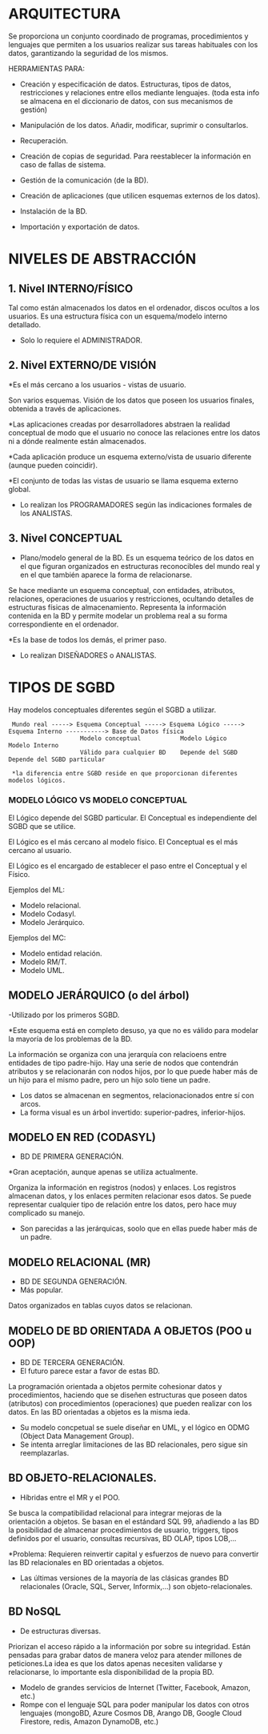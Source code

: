 # ARQUITECTURA
Se proporciona un conjunto coordinado de programas, procedimientos y lenguajes que permiten a los usuarios realizar sus tareas habituales con los datos, garantizando la seguridad de los mismos. 

HERRAMIENTAS PARA: 

* Creación y especificación de datos. Estructuras, tipos de datos, restricciones y relaciones entre ellos mediante lenguajes. (toda esta info se almacena en el diccionario de datos, con sus mecanismos de gestión)

* Manipulación de los datos. Añadir, modificar, suprimir o consultarlos. 

* Recuperación. 

* Creación de copias de seguridad. Para reestablecer la información en caso de fallas de sistema. 

* Gestión de la comunicación (de la BD). 

* Creación de aplicaciones (que utilicen esquemas externos de los datos). 

* Instalación de la BD. 

* Importación y exportación de datos.

# NIVELES DE ABSTRACCIÓN
## 1. Nivel INTERNO/FÍSICO
Tal como están almacenados los datos en el ordenador, discos ocultos a los usuarios. Es una estructura física con un esquema/modelo interno detallado. 
- Solo lo requiere el ADMINISTRADOR. 

## 2. Nivel EXTERNO/DE VISIÓN
*Es el más cercano a los usuarios - vistas de usuario. 

Son varios esquemas. Visión de los datos que poseen los usuarios finales, obtenida a través de aplicaciones. 

*Las aplicaciones creadas por desarrolladores abstraen la realidad conceptual de modo que el usuario no conoce las relaciones entre los datos ni a dónde realmente están almacenados. 

*Cada aplicación produce un esquema externo/vista de usuario diferente (aunque pueden coincidir). 

*El conjunto de todas las vistas de usuario se llama esquema externo global.

- Lo realizan los PROGRAMADORES según las indicaciones formales de los ANALISTAS. 

## 3. Nivel CONCEPTUAL
- Plano/modelo general de la BD. 
Es un esquema teórico de los datos en el que figuran organizados en estructuras reconocibles del mundo real y en el que también aparece la forma de relacionarse. 

Se hace mediante un esquema conceptual, con entidades, atributos, relaciones, operaciones de usuarios y restricciones, ocultando detalles de estructuras físicas de almacenamiento. Representa la información contenida en la BD y permite modelar un problema real a su forma correspondiente en el ordenador. 

*Es la base de todos los demás, el primer paso. 

- Lo realizan DISEÑADORES o ANALISTAS. 

# TIPOS DE SGBD

Hay modelos conceptuales diferentes según el SGBD a utilizar.

     Mundo real -----> Esquema Conceptual -----> Esquema Lógico -----> Esquema Interno -----------> Base de Datos física
                        Modelo conceptual           Modelo Lógico         Modelo Interno
                        Válido para cualquier BD    Depende del SGBD      Depende del SGBD particular
     
     *la diferencia entre SGBD reside en que proporcionan diferentes modelos lógicos.
                       
### MODELO LÓGICO VS MODELO CONCEPTUAL
El Lógico depende del SGBD particular. El Conceptual es independiente del SGBD que se utilice. 

El Lógico es el más cercano al modelo físico. El Conceptual es el más cercano al usuario. 

El Lógico es el encargado de establecer el paso entre el Conceptual y el Físico. 

Ejemplos del ML: 

- Modelo relacional. 
- Modelo Codasyl. 
- Modelo Jerárquico.

Ejemplos del MC: 
- Modelo entidad relación. 
- Modelo RM/T. 
- Modelo UML. 

## MODELO JERÁRQUICO (o del árbol)
-Utilizado por los primeros SGBD.

*Este esquema está en completo desuso, ya que no es válido para modelar la mayoría de los problemas de la BD.

La información se organiza con una jerarquía con relacioens entre entidades de tipo padre-hijo. Hay una serie de nodos que contendrán atributos y se relacionarán con nodos hijos, por lo que puede haber más de un hijo para el mismo padre, pero un hijo solo tiene un padre. 

* Los datos se almacenan en segmentos, relacionacionados entre sí con arcos. 
* La forma visual es un árbol invertido: superior-padres, inferior-hijos. 

## MODELO EN RED (CODASYL)
- BD DE PRIMERA GENERACIÓN. 

*Gran aceptación, aunque apenas se utiliza actualmente.

Organiza la información en registros (nodos) y enlaces. Los registros almacenan datos, y los enlaces permiten relacionar esos datos. Se puede representar cualquier tipo de relación entre los datos, pero hace muy complicado su manejo. 

* Son parecidas a las jerárquicas, soolo que en ellas puede haber más de un padre. 

## MODELO RELACIONAL (MR)
- BD DE SEGUNDA GENERACIÓN. 
- Más popular. 

Datos organizados en tablas cuyos datos se relacionan. 

## MODELO DE BD ORIENTADA A OBJETOS (POO u OOP) 
- BD DE TERCERA GENERACIÓN. 
- El futuro parece estar a favor de estas BD. 

La programación orientada a objetos permite cohesionar datos y procedimientos, haciendo que se diseñen estructuras que poseen datos (atributos) con procedimientos (operaciones) que pueden realizar con los datos. En las BD orientadas a objetos es la misma ieda. 

- Su modelo concpetual se suele diseñar en UML, y el lógico en ODMG (Object Data Management Group). 
- Se intenta arreglar limitaciones de las BD relacionales, pero sigue sin reemplazarlas. 

## BD OBJETO-RELACIONALES. 
- Híbridas entre el MR y el POO. 

Se busca la compatibilidad relacional para integrar mejoras de la orientación a objetos. Se basan en el estándard SQL 99, añadiendo a las BD la posibilidad de almacenar procedimientos de usuario, triggers, tipos definidos por el usuario, consultas recursivas, BD OLAP, tipos LOB,...

*Problema: Requieren reinvertir capital y esfuerzos de nuevo para convertir las BD relacionales en BD orientadas a objetos. 

- Las últimas versiones de la mayoría de las clásicas grandes BD relacionales (Oracle, SQL, Server, Informix,...) son objeto-relacionales. 

## BD NoSQL
- De estructuras diversas. 

Priorizan el acceso rápido a la información por sobre su integridad. Están pensadas para grabar datos de manera veloz para atender millones de peticiones.La idea es que los datos apenas necesiten validarse y relacionarse, lo importante esla disponibilidad de la propia BD. 

- Modelo de grandes servicios de Internet (Twitter, Facebook, Amazon, etc.) 
- Rompe con el lenguaje SQL para poder manipular los datos con otros lenguajes (mongoBD, Azure Cosmos DB, Arango DB, Google Cloud Firestore, redis, Amazon DynamoDB, etc.) 
